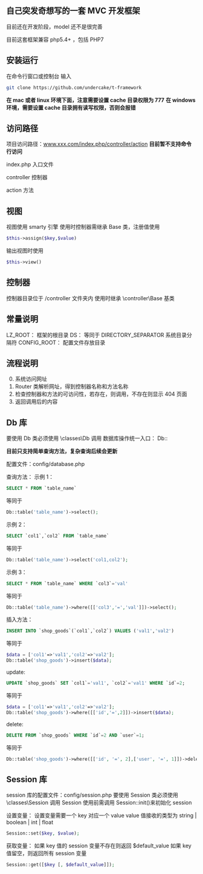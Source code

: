 ## 自己突发奇想写的一套 MVC 开发框架

目前还在开发阶段，model 还不是很完善

目前这套框架兼容 php5.4+ ，包括 PHP7

## 安装运行

在命令行窗口或控制台 输入

```bash
git clone https://github.com/undercake/t-framework
```

**在 mac 或者 linux 环境下面，注意需要设置 cache 目录权限为 777**
**在 windows 环境，需要设置 cache 目录拥有读写权限，否则会报错**

## 访问路径

项目访问路径：www.xxx.com/index.php/controller/action
**目前暂不支持命令行访问**

index.php 入口文件

controller 控制器

action 方法

## 视图

视图使用 smarty 引擎
使用时控制器需继承 Base 类，注册值使用

```php
$this->assign($key,$value)
```

输出视图时使用

```php
$this->view()
```

## 控制器

控制器目录位于 /controller 文件夹内
使用时继承 \controller\Base 基类

## 常量说明

LZ_ROOT： 框架的根目录
DS： 等同于 DIRECTORY_SEPARATOR 系统目录分隔符
CONFIG_ROOT： 配置文件存放目录

## 流程说明

0. 系统访问网址
1. Router 类解析网址，得到控制器名称和方法名称
2. 检查控制器和方法的可访问性，若存在，则调用，不存在则显示 404 页面
3. 返回调用后的内容

## Db 库

要使用 Db 类必须使用 \classes\Db 调用
数据库操作统一入口： Db::

**目前只支持简单查询方法，复杂查询后续会更新**

配置文件：config/database.php

查询方法：
示例 1：

```sql
SELECT * FROM `table_name`
```

等同于

```php
Db::table('table_name')->select();
```

示例 2：

```sql
SELECT `col1`,`col2` FROM `table_name`
```

等同于

```php
Db::table('table_name')->select('col1,col2');
```

示例 3：

```sql
SELECT * FROM `table_name` WHERE `col3`='val'
```

等同于

```php
Db::table('table_name')->where([['col3','=','val']])->select();
```

插入方法：

```sql
INSERT INTO `shop_goods`(`col1`,`col2`) VALUES ('val1','val2')
```

等同于

```php
$data = ['col1'=>'val1','col2'=>'val2'];
Db::table('shop_goods')->insert($data);
```

update:

```sql
UPDATE `shop_goods` SET `col1`='val1', `col2`='val1' WHERE `id`=2;
```

等同于

```php
$data = ['col1'=>'val1','col2'=>'val2'];
Db::table('shop_goods')->where([['id','=',2]])->insert($data);
```

delete:

```sql
DELETE FROM `shop_goods` WHERE `id`=2 AND `user`=1;
```

等同于

```php
Db::table('shop_goods')->where([['id', '=', 2],['user', '=', 1]])->delete();
```

## Session 库

session 库的配置文件：config/session.php
要使用 Session 类必须使用 \classes\Session 调用
Session 使用前需调用 Session::init()来初始化 session

设置变量：
设置变量需要一个 key 对应一个 value
value 值接收的类型为 string | boolean | int | float

```php
Session::set($key, $value);
```

获取变量：
如果 key 值的 session 变量不存在则返回 $default_value
如果 key 值留空，则返回所有 session 变量

```php
Session::get([$key [, $default_value]]);
```
